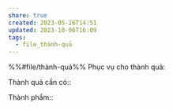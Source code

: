 ```yaml
---
share: true
created: 2023-05-26T14:51
updated: 2023-10-06T16:09
tags:
  - file_thành-quả
---
```


%%#file/thành-quả%%
Phục vụ cho thành quả:

Thành quả cần có:: 

Thành phẩm::
